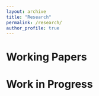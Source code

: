 ```yaml
---
layout: archive
title: "Research"
permalink: /research/
author_profile: true
---
```


Working Papers
=====



Work in Progress
=====
